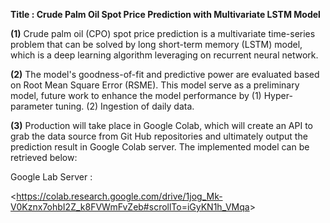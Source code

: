 **Title : Crude Palm Oil Spot Price Prediction with Multivariate LSTM Model**

**(1)** Crude palm oil (CPO) spot price prediction is a multivariate time-series problem that can be solved by long short-term memory (LSTM) model, which is a deep learning algorithm leveraging on recurrent neural network.

**(2)** The model's goodness-of-fit and predictive power are evaluated based on Root Mean Square Error (RSME). This model serve as a preliminary model, future work to enhance the model performance by (1) Hyper-parameter tuning. (2) Ingestion of daily data.

**(3)** Production will take place in Google Colab, which will create an API to grab the data source from Git Hub repositories and ultimately output the prediction result in Google Colab server. The implemented model can be retrieved below:

Google Lab Server : 

<<https://colab.research.google.com/drive/1jog_Mk-V0Kznx7ohbI2Z_k8FVWmFvZeb#scrollTo=iGyKN1h_VMqa>>
